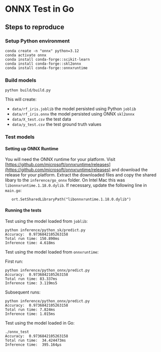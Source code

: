 # ONNX Test in Go

## Steps to reproduce

### Setup Python environment

```
conda create -n "onnx" python=3.12
conda activate onnx
conda install conda-forge::scikit-learn
conda install conda-forge::skl2onnx
conda install conda-forge::onnxruntime
```

### Build models

`python build/build.py`

This will create:

 - `data/rf_iris.joblib` the model persisted using Python `joblib`
 - `data/rf_iris.onnx` the model persisted using ONNX `skl2onnx`
 - `data/X_test.csv` the test data
 - `data/y_test.csv` the test ground truth values

### Test models

#### Setting up ONNX Runtime

You will need the ONNX runtime for your platform.  Visit [https://github.com/microsoft/onnxruntime/releases](https://github.com/microsoft/onnxruntime/releases) and download the release for your platform.  Extract the downloaded files and copy the shared libary to the `inference/go_onnx` folder.  On Intel Mac this was `libonnxruntime.1.18.0.dylib`.  If necessary, update the following line in `main.go`:

`	ort.SetSharedLibraryPath("libonnxruntime.1.18.0.dylib")`

#### Running the tests

Test using the model loaded from `joblib`:

```
python inference/python_sk/predict.py
Accuracy:  0.9736842105263158
Total run time: 150.890ms
Inference time: 4.618ms
```

Test using the model loaded from `onnxruntime`:

First run:

```
python inference/python_onnx/predict.py
Accuracy:  0.9736842105263158
Total run time: 83.337ms
Inference time: 3.119ms5
```
Subsequent runs:

```
python inference/python_onnx/predict.py
Accuracy:  0.9736842105263158
Total run time: 7.824ms
Inference time: 1.015ms
```

Test using the model loaded in Go:

```
./onnx_test
Accuracy:  0.9736842105263158
Total run time:  34.424473ms
Inference time:  395.164µs
```



